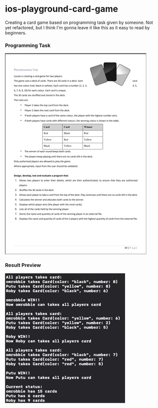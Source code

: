 # ios-playground-card-game
Creating a card game based on programming task given by someone. Not yet refactored, but I think I'm gonna leave it like this as it easy to read by beginners.

### Programming Task
<img src="Programming-Task.png" />

### Result Preview
<img src="preview.png" />
